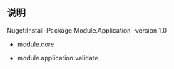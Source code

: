 ﻿## 说明

Nuget:Install-Package Module.Application -version 1.0

- module.core

- module.application.validate

